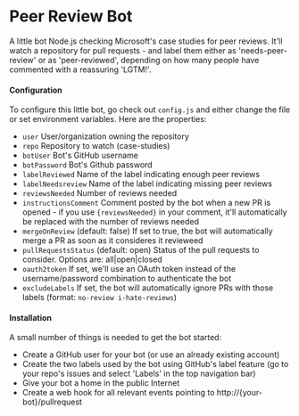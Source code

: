 # Peer Review Bot
A little bot Node.js checking Microsoft's case studies for peer reviews. It'll watch a repository for pull requests - and label them either as 'needs-peer-review' or as 'peer-reviewed', depending on how many people have commented with a reassuring 'LGTM!'.

#### Configuration
To configure this little bot, go check out `config.js` and either change the file or set environment variables. Here are the properties:

* `user` User/organization owning the repository
* `repo` Repository to watch (case-studies)
* `botUser` Bot's GitHub username
* `botPassword` Bot's Github password
* `labelReviewed` Name of the label indicating enough peer reviews
* `labelNeedsreview` Name of the label indicating missing peer reviews
* `reviewsNeeded` Number of reviews needed 
* `instructionsComment` Comment posted by the bot when a new PR is opened - if you use `{reviewsNeeded}` in your comment, it'll automatically be replaced with the number of reviews needed
* `mergeOnReview` (default: false) If set to true, the bot will automatically merge a PR as soon as it consideres it revieweed
* `pullRequestsStatus` (default: open) Status of the pull requests to consider. Options are: all|open|closed
* `oauth2token` If set, we'll use an OAuth token instead of the username/password combination to authenticate the bot
* `excludeLabels` If set, the bot will automatically ignore PRs with those labels (format: `no-review i-hate-reviews`)

#### Installation
A small number of things is needed to get the bot started:

* Create a GitHub user for your bot (or use an already existing account)
* Create the two labels used by the bot using GitHub's label feature (go to your repo's issues and select 'Labels' in the top navigation bar)
* Give your bot a home in the public Internet
* Create a web hook for all relevant events pointing to http://{your-bot}/pullrequest